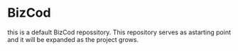 # BizCod
this is a default BizCod repossitory. 
This repository serves as  astarting point and it will be expanded as the project grows.
